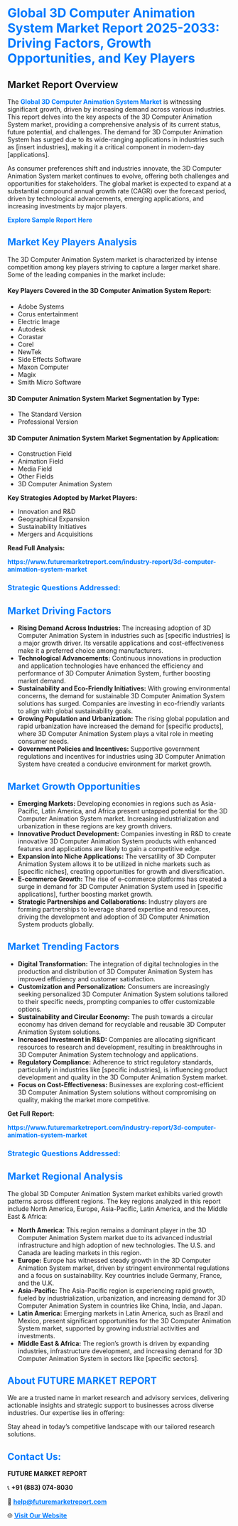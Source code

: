 <h1 style="color: #007BFF;">Global 3D Computer Animation System Market Report 2025-2033: Driving Factors, Growth Opportunities, and Key Players</h1>

<section id="overview">
<h2>Market Report Overview</h2>
<p>The <a href="https://www.futuremarketreport.com/industry-report/3d-computer-animation-system-market" style="color: #007BFF; text-decoration: none;"><strong>Global 3D Computer Animation System Market</strong></a> is witnessing significant growth, driven by increasing demand across various industries. This report delves into the key aspects of the 3D Computer Animation System market, providing a comprehensive analysis of its current status, future potential, and challenges. The demand for 3D Computer Animation System has surged due to its wide-ranging applications in industries such as [insert industries], making it a critical component in modern-day [applications].</p>
<p>As consumer preferences shift and industries innovate, the 3D Computer Animation System market continues to evolve, offering both challenges and opportunities for stakeholders. The global market is expected to expand at a substantial compound annual growth rate (CAGR) over the forecast period, driven by technological advancements, emerging applications, and increasing investments by major players.</p>
</section>

<section id="overview">
<p><a href="https://www.futuremarketreport.com/request-sample/reportId=112802" style="color: #007BFF; text-decoration: none;"><strong>Explore Sample Report Here</strong></a></p>
</section>

<section id="key-players">
<h2 style="color: #007BFF;">Market Key Players Analysis</h2>
<p>The 3D Computer Animation System market is characterized by intense competition among key players striving to capture a larger market share. Some of the leading companies in the market include:</p>
<h4>Key Players Covered in the 3D Computer Animation System Report:</h4>
<ul><li>Adobe Systems</li><li>Corus entertainment</li><li>Electric Image</li><li>Autodesk</li><li>Corastar</li><li>Corel</li><li>NewTek</li><li>Side Effects Software</li><li>Maxon Computer</li><li>Magix</li><li>Smith Micro Software</li></ul>
<h4>3D Computer Animation System Market Segmentation by Type:</h4>
<ul><li>The Standard Version</li><li>Professional Version</li></ul>

<h4>3D Computer Animation System Market Segmentation by Application:</h4>
<ul><li>Construction Field</li><li>Animation Field</li><li>Media Field</li><li>Other Fields</li><li>3D Computer Animation System</li></ul>
<p><strong>Key Strategies Adopted by Market Players:</strong></p>
<ul>
<li>Innovation and R&D</li>
<li>Geographical Expansion</li>
<li>Sustainability Initiatives</li>
<li>Mergers and Acquisitions</li>
</ul>
</section>

<section>
<p><strong>Read Full Analysis: </strong></p><a href="https://www.futuremarketreport.com/industry-report/3d-computer-animation-system-market" style="color: #007BFF; text-decoration: none;"><strong>https://www.futuremarketreport.com/industry-report/3d-computer-animation-system-market</strong></a>
<h3 style="color: #007BFF;">Strategic Questions Addressed:</h3>
</section>

<section id="driving-factors">
<h2 style="color: #007BFF;">Market Driving Factors</h2>
<ul>
<li><strong>Rising Demand Across Industries:</strong> The increasing adoption of 3D Computer Animation System in industries such as [specific industries] is a major growth driver. Its versatile applications and cost-effectiveness make it a preferred choice among manufacturers.</li>
<li><strong>Technological Advancements:</strong> Continuous innovations in production and application technologies have enhanced the efficiency and performance of 3D Computer Animation System, further boosting market demand.</li>
<li><strong>Sustainability and Eco-Friendly Initiatives:</strong> With growing environmental concerns, the demand for sustainable 3D Computer Animation System solutions has surged. Companies are investing in eco-friendly variants to align with global sustainability goals.</li>
<li><strong>Growing Population and Urbanization:</strong> The rising global population and rapid urbanization have increased the demand for [specific products], where 3D Computer Animation System plays a vital role in meeting consumer needs.</li>
<li><strong>Government Policies and Incentives:</strong> Supportive government regulations and incentives for industries using 3D Computer Animation System have created a conducive environment for market growth.</li>
</ul>
</section>

<section id="growth-opportunities">
<h2 style="color: #007BFF;">Market Growth Opportunities</h2>
<ul>
<li><strong>Emerging Markets:</strong> Developing economies in regions such as Asia-Pacific, Latin America, and Africa present untapped potential for the 3D Computer Animation System market. Increasing industrialization and urbanization in these regions are key growth drivers.</li>
<li><strong>Innovative Product Development:</strong> Companies investing in R&D to create innovative 3D Computer Animation System products with enhanced features and applications are likely to gain a competitive edge.</li>
<li><strong>Expansion into Niche Applications:</strong> The versatility of 3D Computer Animation System allows it to be utilized in niche markets such as [specific niches], creating opportunities for growth and diversification.</li>
<li><strong>E-commerce Growth:</strong> The rise of e-commerce platforms has created a surge in demand for 3D Computer Animation System used in [specific applications], further boosting market growth.</li>
<li><strong>Strategic Partnerships and Collaborations:</strong> Industry players are forming partnerships to leverage shared expertise and resources, driving the development and adoption of 3D Computer Animation System products globally.</li>
</ul>
</section>

<section id="trending-factors">
<h2 style="color: #007BFF;">Market Trending Factors</h2>
<ul>
<li><strong>Digital Transformation:</strong> The integration of digital technologies in the production and distribution of 3D Computer Animation System has improved efficiency and customer satisfaction.</li>
<li><strong>Customization and Personalization:</strong> Consumers are increasingly seeking personalized 3D Computer Animation System solutions tailored to their specific needs, prompting companies to offer customizable options.</li>
<li><strong>Sustainability and Circular Economy:</strong> The push towards a circular economy has driven demand for recyclable and reusable 3D Computer Animation System solutions.</li>
<li><strong>Increased Investment in R&D:</strong> Companies are allocating significant resources to research and development, resulting in breakthroughs in 3D Computer Animation System technology and applications.</li>
<li><strong>Regulatory Compliance:</strong> Adherence to strict regulatory standards, particularly in industries like [specific industries], is influencing product development and quality in the 3D Computer Animation System market.</li>
<li><strong>Focus on Cost-Effectiveness:</strong> Businesses are exploring cost-efficient 3D Computer Animation System solutions without compromising on quality, making the market more competitive.</li>
</ul>
</section>

<section>
<p><strong>Get Full Report: </strong></p><a href="https://www.futuremarketreport.com/industry-report/3d-computer-animation-system-market" style="color: #007BFF; text-decoration: none;"><strong>https://www.futuremarketreport.com/industry-report/3d-computer-animation-system-market</strong></a>
<h3 style="color: #007BFF;">Strategic Questions Addressed:</h3>
</section>


<section id="regional-analysis">
<h2 style="color: #007BFF;">Market Regional Analysis</h2>
<p>The global 3D Computer Animation System market exhibits varied growth patterns across different regions. The key regions analyzed in this report include North America, Europe, Asia-Pacific, Latin America, and the Middle East & Africa:</p>
<ul>
<li><strong>North America:</strong> This region remains a dominant player in the 3D Computer Animation System market due to its advanced industrial infrastructure and high adoption of new technologies. The U.S. and Canada are leading markets in this region.</li>
<li><strong>Europe:</strong> Europe has witnessed steady growth in the 3D Computer Animation System market, driven by stringent environmental regulations and a focus on sustainability. Key countries include Germany, France, and the U.K.</li>
<li><strong>Asia-Pacific:</strong> The Asia-Pacific region is experiencing rapid growth, fueled by industrialization, urbanization, and increasing demand for 3D Computer Animation System in countries like China, India, and Japan.</li>
<li><strong>Latin America:</strong> Emerging markets in Latin America, such as Brazil and Mexico, present significant opportunities for the 3D Computer Animation System market, supported by growing industrial activities and investments.</li>
<li><strong>Middle East & Africa:</strong> The region’s growth is driven by expanding industries, infrastructure development, and increasing demand for 3D Computer Animation System in sectors like [specific sectors].</li>
</ul>
</section>

<footer>
<h2 style="color: #007BFF;">About FUTURE MARKET REPORT</h2>
<p>We are a trusted name in market research and advisory services, delivering actionable insights and strategic support to businesses across diverse industries. Our expertise lies in offering:</p>

<p>Stay ahead in today’s competitive landscape with our tailored research solutions.</p>

<h2 style="color: #007BFF;">Contact Us:</h2>
<p><strong>FUTURE MARKET REPORT</strong></p>
<p>📞 <strong>+91 (883) 074-8030</strong></p>
<p>📧 <strong><a href="mailto:help@futuremarketreport.com" style="color: #007BFF;">help@futuremarketreport.com</a></strong></p>
<p>🌐 <strong><a href="https://www.futuremarketreport.com/" style="color: #007BFF;">Visit Our Website</a></strong></p>
</footer>